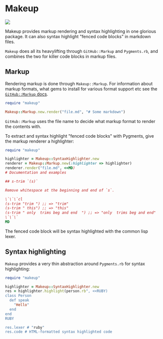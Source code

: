 # Makeup

<a href="http://travis-ci.org/cjohansen/makeup" class="travis">
  <img src="https://secure.travis-ci.org/cjohansen/makeup.png">
</a>

Makeup provides markup rendering and syntax highlighting in one glorious
package. It can also syntax highlight "fenced code blocks" in markdown files.

`Makeup` does all its heavylifting through `GitHub::Markup` and `Pygments.rb`,
and combines the two for killer code blocks in markup files.

## Markup

Rendering markup is done through `Makeup::Markup`. For information about markup
formats, what gems to install for various format support etc see the
[`GitHub::Markup` docs](https://github.com/github/markup/).

```ruby
require "makeup"

Makeup::Markup.new.render("file.md", "# Some markdown")
```

`GitHub::Markup` uses the file name to decide what markup format to render the
contents with.

To extract and syntax highlight "fenced code blocks" with Pygments, give the
markup renderer a highlighter:

```ruby
require "makeup"

highlighter = Makeup::SyntaxHighlighter.new
renderer = Makeup::Markup.new(:highlighter => highlighter)
renderer.render("file.md", <<MD)
# Documentation and examples

## s-trim `(s)`

Remove whitespace at the beginning and end of `s`.

\`\`\`cl
(s-trim "trim ") ;; => "trim"
(s-trim " this") ;; => "this"
(s-trim " only  trims beg and end  ") ;; => "only  trims beg and end"
\`\`\`
MD
```

The fenced code block will be syntax highlighted with the common lisp lexer.

## Syntax highlighting

`Makeup` provides a very thin abstraction around `Pygments.rb` for syntax
highlighting:

```ruby
require "makeup"

highlighter = Makeup::SyntaxHighlighter.new
res = highlighter.highlight(person.rb", <<RUBY)
class Person
  def speak
    "Hello"
  end
end
RUBY

res.lexer # "ruby"
res.code # HTML-formatted syntax highlighted code
```

